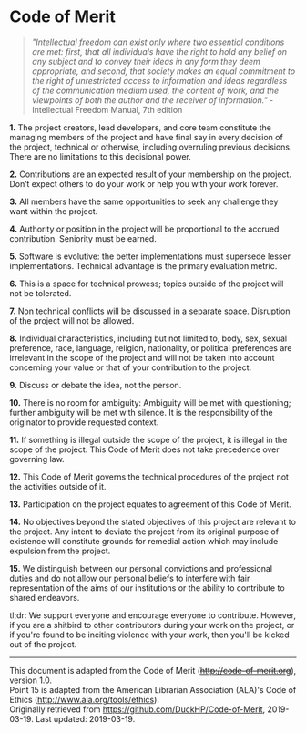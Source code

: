 # Code of Merit

> *"Intellectual freedom can exist only where two essential conditions are met: first, that all individuals have the right to hold any belief on any subject and to convey their ideas in any form they deem appropriate, and second, that society makes an equal commitment to the right of unrestricted access to information and ideas regardless of the communication medium used, the content of work, and the viewpoints of both the author and the receiver of information."* - Intellectual Freedom Manual, 7th edition


**1.** The project creators, lead developers, and core team constitute the managing members of the project and have final say in every decision of the project, technical or otherwise, including overruling previous decisions. There are no limitations to this decisional power.

**2.** Contributions are an expected result of your membership on the project. Don’t expect others to do your work or help you with your work forever.

**3.** All members have the same opportunities to seek any challenge they want within the project.

**4.** Authority or position in the project will be proportional to the accrued contribution. Seniority must be earned.

**5.** Software is evolutive: the better implementations must supersede lesser implementations. Technical advantage is the primary evaluation metric.

**6.** This is a space for technical prowess; topics outside of the project will not be tolerated.

**7.** Non technical conflicts will be discussed in a separate space. Disruption of the project will not be allowed.

**8.** Individual characteristics, including but not limited to, body, sex, sexual preference, race, language, religion, nationality, or political preferences are irrelevant in the scope of the project and will not be taken into account concerning your value or that of your contribution to the project.

**9.** Discuss or debate the idea, not the person.

**10.** There is no room for ambiguity: Ambiguity will be met with questioning; further ambiguity will be met with silence. It is the responsibility of the originator to provide requested context.

**11.** If something is illegal outside the scope of the project, it is illegal in the scope of the project. This Code of Merit does not take precedence over governing law.

**12.** This Code of Merit governs the technical procedures of the project not the activities outside of it.

**13.** Participation on the project equates to agreement of this Code of Merit.

**14.** No objectives beyond the stated objectives of this project are relevant to the project. Any intent to deviate the project from its original purpose of existence will constitute grounds for remedial action which may include expulsion from the project.

**15.** We distinguish between our personal convictions and professional duties and do not allow our personal beliefs to interfere with fair representation of the aims of our institutions or the ability to contribute to shared endeavors.

tl;dr: We support everyone and encourage everyone to contribute. However, if you are a shitbird to other contributors during your work on the project, or if you're found to be inciting violence with your work, then you'll be kicked out of the project.

---

This document is adapted from the Code of Merit (<strike>http://code-of-merit.org</strike>), version 1.0.  
Point 15 is adapted from the American Librarian Association (ALA)'s Code of Ethics (http://www.ala.org/tools/ethics).  
Originally retrieved from https://github.com/DuckHP/Code-of-Merit, 2019-03-19. Last updated: 2019-03-19.
